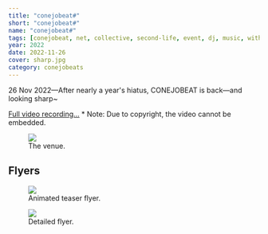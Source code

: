 ```yaml
---
title: "conejobeat#"
short: "conejobeat#"
name: "conejobeat#"
tags: [conejobeat, net, collective, second-life, event, dj, music, with-others, 2022, ongoing]
year: 2022
date: 2022-11-26
cover: sharp.jpg
category: conejobeats
---
```


26 Nov 2022—After nearly a year's hiatus, CONEJOBEAT is back—and looking sharp~

[Full video recording…](https://drive.google.com/file/d/1t6xyC6o1lCgvdM032VAmdSVqMXMiqDpP/view?usp=sharing) * Note: Due to copyright, the video cannot be embedded.

<figure>
  <img src="{{ site.baseurl }}/assets/img/sharpvenue.jpg">
  <figcaption>
    The venue.
  </figcaption>
</figure>

## Flyers

<figure>
  <img src="{{ site.baseurl }}/assets/gif/sharpteaser.gif">
  <figcaption>
    Animated teaser flyer.
  </figcaption>
</figure>

<figure>
  <img src="{{ site.baseurl }}/assets/img/sharpflyer.jpg">
  <figcaption>
    Detailed flyer.
  </figcaption>
</figure>